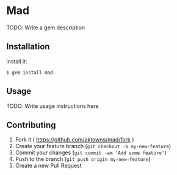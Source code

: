 # Mad

TODO: Write a gem description

## Installation

install it:

    $ gem install mad

## Usage

TODO: Write usage instructions here

## Contributing

1. Fork it ( https://github.com/aktowns/mad/fork )
2. Create your feature branch (`git checkout -b my-new-feature`)
3. Commit your changes (`git commit -am 'Add some feature'`)
4. Push to the branch (`git push origin my-new-feature`)
5. Create a new Pull Request
